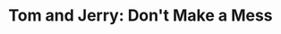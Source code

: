 ---
title: "Tom and Jerry: Don't Make a Mess"
client: Boomerang
developer: Killabunnies
image: TomAndJerryDontMakeAMess.jpg
link: http://www.boomeranghq.net/games/tom-and-jerry-dont-make-a-mess
html5: http://www.boomeranghq.net/games/tom-and-jerry-dont-make-a-mess
featured: true
---
